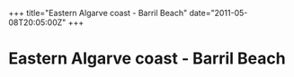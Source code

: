 +++
title="Eastern Algarve coast - Barril Beach"
date="2011-05-08T20:05:00Z"
+++

# Eastern Algarve coast - Barril Beach




